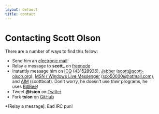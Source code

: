 ```yaml
---
layout: default
title: contact
---
```


# Contacting Scott Olson

There are a number of ways to find this fellow:

* Send him an [electronic mail][email]!
* Relay a message to **scott_** on [freenode][freenode]
* Instantly message him on [ICQ][icq] (431528926), [Jabber][jabber] (scott@scott-olson.org), [MSN / Windows Live Messenger][msn] (sco50000@hotmail.com), and [AIM][aim] (scottboat). Don't worry, he doesn't use *their* programs, he uses [BitlBee][bitlbee]!
* Tweet **@tsion** on [Twitter][twitter]
* Fork **tsion** on [GitHub][github]

[email]:    mailto:scott@scott-olson.org
[freenode]: irc://irc.freenode.net
[icq]:      http://www.icq.com/
[jabber]:   http://www.jabber.com/
[msn]:      http://download.live.com/messenger
[aim]:      http://dashboard.aim.com/aim
[bitlbee]:  http://www.bitlbee.org/
[twitter]:  http://twitter.com/tsion
[github]:   http://github.com/tsion

*[Relay a message]: Bad IRC pun!
